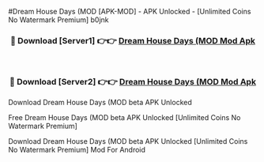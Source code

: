 #Dream House Days (MOD [APK-MOD] - APK Unlocked - [Unlimited Coins No Watermark Premium] b0jnk



<div align="center">

<h3>🔴 Download [Server1] 👉👉 <a href="https://momento.my/?title=Dream_House_Days_(MOD">Dream House Days (MOD Mod Apk</a></h3><br>

<h3>🔴 Download [Server2] 👉👉 <a href="https://momento.my/?title=Dream_House_Days_(MOD">Dream House Days (MOD Mod Apk</a></h3>
</div>



Download Dream House Days (MOD beta APK Unlocked

Free Dream House Days (MOD beta APK Unlocked [Unlimited Coins No Watermark Premium]

Download Dream House Days (MOD beta APK Unlocked [Unlimited Coins No Watermark Premium] Mod For Android
